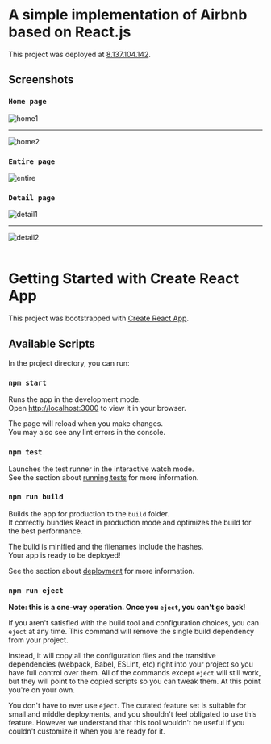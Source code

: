 # A simple implementation of Airbnb based on React.js

This project was deployed at [8.137.104.142](http://8.137.104.142/).

## Screenshots

### `Home page`
![home1](https://github.com/ZhipingLi/airbnb/assets/89546528/015c55f7-63b3-4b91-8f60-c5af94c776be)
<hr/>

![home2](https://github.com/ZhipingLi/airbnb/assets/89546528/c539bb92-830d-47db-8dcf-ed4ed9fc268c)


### `Entire page`

![entire](https://github.com/ZhipingLi/airbnb/assets/89546528/530b6f01-8fb9-456d-aa57-3795275e284f)


### `Detail page`

![detail1](https://github.com/ZhipingLi/airbnb/assets/89546528/ac80336a-b777-4214-b541-00b8ce7d0aec)
<hr/>

![detail2](https://github.com/ZhipingLi/airbnb/assets/89546528/3023d4ab-8ae8-4947-b61b-77a1860db617)
</br></br>

# Getting Started with Create React App

This project was bootstrapped with [Create React App](https://github.com/facebook/create-react-app).

## Available Scripts

In the project directory, you can run:

### `npm start`

Runs the app in the development mode.\
Open [http://localhost:3000](http://localhost:3000) to view it in your browser.

The page will reload when you make changes.\
You may also see any lint errors in the console.

### `npm test`

Launches the test runner in the interactive watch mode.\
See the section about [running tests](https://facebook.github.io/create-react-app/docs/running-tests) for more information.

### `npm run build`

Builds the app for production to the `build` folder.\
It correctly bundles React in production mode and optimizes the build for the best performance.

The build is minified and the filenames include the hashes.\
Your app is ready to be deployed!

See the section about [deployment](https://facebook.github.io/create-react-app/docs/deployment) for more information.

### `npm run eject`

**Note: this is a one-way operation. Once you `eject`, you can't go back!**

If you aren't satisfied with the build tool and configuration choices, you can `eject` at any time. This command will remove the single build dependency from your project.

Instead, it will copy all the configuration files and the transitive dependencies (webpack, Babel, ESLint, etc) right into your project so you have full control over them. All of the commands except `eject` will still work, but they will point to the copied scripts so you can tweak them. At this point you're on your own.

You don't have to ever use `eject`. The curated feature set is suitable for small and middle deployments, and you shouldn't feel obligated to use this feature. However we understand that this tool wouldn't be useful if you couldn't customize it when you are ready for it.
